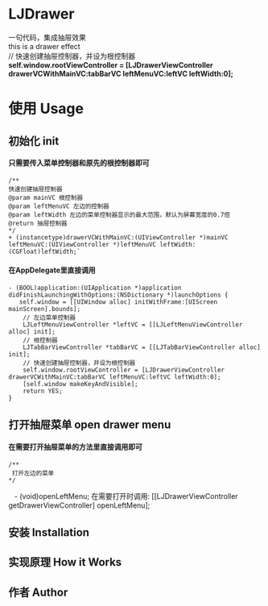 # LJDrawer
 一句代码，集成抽屉效果<br>
 this is a drawer effect<br>
 // 快速创建抽屉控制器，并设为根控制器<br>
    <b>self.window.rootViewController = [LJDrawerViewController drawerVCWithMainVC:tabBarVC leftMenuVC:leftVC leftWidth:0];</b>
# 
    
# 使用 Usage
## 初始化 init
#### 只需要传入菜单控制器和原先的根控制器即可
    /**
    快速创建抽屉控制器
    @param mainVC 根控制器
    @param leftMenuVC 左边的控制器
    @param leftWidth 左边的菜单控制器显示的最大范围，默认为屏幕宽度的0.7倍
    @return 抽屉控制器
    */
    + (instancetype)drawerVCWithMainVC:(UIViewController *)mainVC leftMenuVC:(UIViewController *)leftMenuVC leftWidth:(CGFloat)leftWidth;`

#### 在AppDelegate里直接调用
    - (BOOL)application:(UIApplication *)application didFinishLaunchingWithOptions:(NSDictionary *)launchOptions {
       self.window = [[UIWindow alloc] initWithFrame:[UIScreen mainScreen].bounds];
        // 左边菜单控制器
        LJLeftMenuViewController *leftVC = [[LJLeftMenuViewController alloc] init];
        // 根控制器
        LJTabBarViewController *tabBarVC = [[LJTabBarViewController alloc] init];
        // 快速创建抽屉控制器，并设为根控制器
        self.window.rootViewController = [LJDrawerViewController drawerVCWithMainVC:tabBarVC leftMenuVC:leftVC leftWidth:0];
        [self.window makeKeyAndVisible];
        return YES;
    }

## 打开抽屉菜单 open drawer menu
#### 在需要打开抽屉菜单的方法里直接调用即可
    /**
     打开左边的菜单
    */
    - (void)openLeftMenu;
在需要打开时调用:
    [[LJDrawerViewController getDrawerViewController] openLeftMenu];

## 安装 Installation

## 实现原理 How it Works

## 作者 Author
